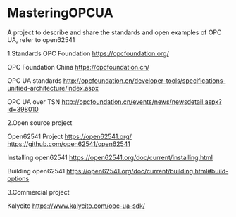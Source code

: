 # MasteringOPCUA
A project to describe and share the standards and open examples of OPC UA, refer to open62541


1.Standards
OPC Foundation
https://opcfoundation.org/

OPC Foundation China
https://opcfoundation.cn/

OPC UA standards
http://opcfoundation.cn/developer-tools/specifications-unified-architecture/index.aspx

OPC UA over TSN
http://opcfoundation.cn/events/news/newsdetail.aspx?id=398010


2.Open source project

Open62541 Project
https://open62541.org/
https://github.com/open62541/open62541

Installing open62541
https://open62541.org/doc/current/installing.html

Building open62541
https://open62541.org/doc/current/building.html#build-options


3.Commercial project

Kalycito
https://www.kalycito.com/opc-ua-sdk/

